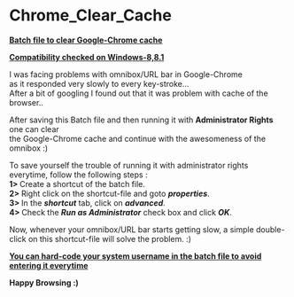 Chrome_Clear_Cache
==================

<b><u>Batch file to clear Google-Chrome cache</b></u>

<b><u>Compatibility checked on Windows-8,8.1</u></b>

I was facing problems with omnibox/URL bar in Google-Chrome<br>
as it responded very slowly to every key-stroke...<br>
After a bit of googling I found out that it was problem with cache of the browser..<br>

After saving this Batch file and then running it with <b>Administrator Rights</b> one can clear <br>
the Google-Chrome cache and continue with the awesomeness of the omnibox :)<br>

To save yourself the trouble of running it with administrator rights everytime, follow the following steps :<br>
<b>1> </b>Create a shortcut of the batch file. <br>
<b>2> </b>Right click on the shortcut-file and goto <i><b>properties</b></i>.<br>
<b>3> </b>In the <i><b>shortcut</b></i> tab, click on <i><b>advanced</b></i>.<br>
<b>4> </b>Check the <i><b>Run as Administrator</b></i> check box and click <i><b>OK</b></i>. <br>

Now, whenever your omnibox/URL bar starts getting slow, a simple double-click on this shortcut-file will solve the problem. :)<br>

<b><u>You can hard-code your system username in the batch file to avoid entering it everytime</u></b>

<b>Happy Browsing :)</b>
